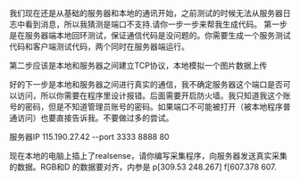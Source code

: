 我们现在还是从基础的服务器和本地的通讯开始，之前测试的时候无法从服务器日志中看到消息，所以我猜测是端口不支持.请你一步一步来帮我生成代码。
第一步是在服务器端本地回环测试，保证通信代码是没问题的。你需要生成一个服务测试代码和客户端测试代码，两个同时在服务器端运行。

第二步应该是本地和服务器之间建立TCP协议，本地模拟一个图片数据上传



好的下一步是本地和服务器之间进行真实的通信，我不确定服务器这个端口是否可以访问，所以你需要在程序里设计报错。后面需要开启防火墙。我只知道我这个账号的密码，但是不知道管理员账号的密码。如果端口不可能被打开（被本地程序普通访问）也要直接告诉我。不要做过多的尝试。

服务器IP 115.190.27.42 --port 3333 8888 80 

现在本地的电脑上插上了realsense，请你编写采集程序，向服务器发送真实采集的数据。RGB和D 的数据要对齐，内参是 p[309.53 248.267]  f[607.378 607.